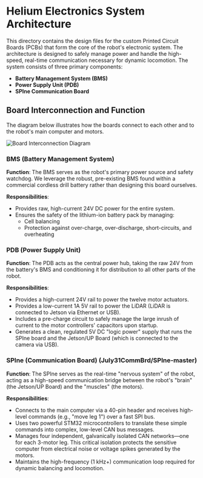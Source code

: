 # Helium Electronics System Architecture

This directory contains the design files for the custom Printed Circuit Boards (PCBs) that form the core of the robot's electronic system. The architecture is designed to safely manage power and handle the high-speed, real-time communication necessary for dynamic locomotion. The system consists of three primary components:

- **Battery Management System (BMS)**
- **Power Supply Unit (PDB)**
- **SPIne Communication Board**

## Board Interconnection and Function

The diagram below illustrates how the boards connect to each other and to the robot's main computer and motors.

![Board Interconnection Diagram](https://github.com/user-attachments/assets/06cc2278-a18b-492b-81f3-8366032f9ce6)

### BMS (Battery Management System)

**Function**: The BMS serves as the robot's primary power source and safety watchdog. We leverage the robust, pre-existing BMS found within a commercial cordless drill battery rather than designing this board ourselves.

**Responsibilities**:
- Provides raw, high-current 24V DC power for the entire system.
- Ensures the safety of the lithium-ion battery pack by managing:
  - Cell balancing
  - Protection against over-charge, over-discharge, short-circuits, and overheating

### PDB (Power Supply Unit)

**Function**: The PDB acts as the central power hub, taking the raw 24V from the battery's BMS and conditioning it for distribution to all other parts of the robot.

**Responsibilities**:
- Provides a high-current 24V rail to power the twelve motor actuators.
- Provides a low-current 1A 5V rail to power the LiDAR (LiDAR is connected to Jetson via Ethernet or USB).
- Includes a pre-charge circuit to safely manage the large inrush of current to the motor controllers' capacitors upon startup.
- Generates a clean, regulated 5V DC "logic power" supply that runs the SPIne board and the Jetson/UP Board (which is connected to the camera via USB).

### SPIne (Communication Board) (July31CommBrd/SPIne-master)

**Function**: The SPIne serves as the real-time "nervous system" of the robot, acting as a high-speed communication bridge between the robot's "brain" (the Jetson/UP Board) and the "muscles" (the motors).

**Responsibilities**:
- Connects to the main computer via a 40-pin header and receives high-level commands (e.g., "move leg 1") over a fast SPI bus.
- Uses two powerful STM32 microcontrollers to translate these simple commands into complex, low-level CAN bus messages.
- Manages four independent, galvanically isolated CAN networks—one for each 3-motor leg. This critical isolation protects the sensitive computer from electrical noise or voltage spikes generated by the motors.
- Maintains the high-frequency (1 kHz+) communication loop required for dynamic balancing and locomotion.
